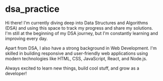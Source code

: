 # dsa_practice
Hi there! I'm currently diving deep into Data Structures and Algorithms (DSA) and using this space to track my progress and share my solutions. I'm still at the beginning of my DSA journey, but I'm constantly learning and improving every day.

Apart from DSA, I also have a strong background in Web Development. I'm skilled in building responsive and user-friendly web applications using modern technologies like HTML, CSS, JavaScript, React, and Node.js.

Always excited to learn new things, build cool stuff, and grow as a developer!
